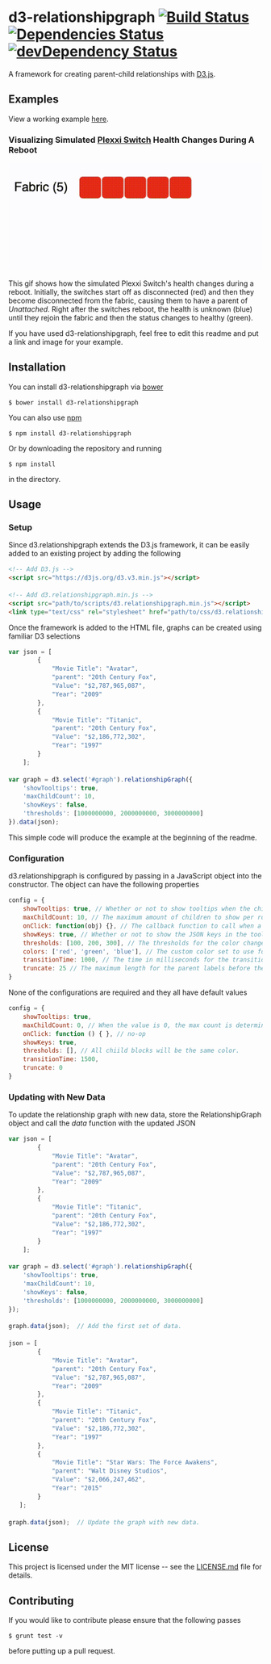 # d3-relationshipgraph [![Build Status](https://travis-ci.org/hkelly93/d3-relationshipgraph.svg?branch=master)](https://travis-ci.org/hkelly93/d3-relationshipgraph) [![Dependencies Status](https://david-dm.org/hkelly93/d3-relationshipgraph.svg)](https://david-dm.org/hkelly93/d3-relationshipgraph.svg) [![devDependency Status](https://david-dm.org/hkelly93/d3-relationshipgraph/dev-status.svg)](https://david-dm.org/hkelly93/d3-relationshipgraph#info=devDependencies)
A framework for creating parent-child relationships with [D3.js](http://www.d3js.org).

## Examples
View a working example [here](https://cdn.rawgit.com/hkelly93/d3-relationshipGraph/master/examples/index.html).

### Visualizing Simulated [Plexxi Switch](http://www.plexxi.com) Health Changes During A Reboot
![Switches Rebooting](plexxi.gif)

This gif shows how the simulated Plexxi Switch's health changes during a reboot. Initially, the switches start off as disconnected (red) and then they become disconnected from the fabric, causing them to have a parent of *Unattached*. Right after the switches reboot, the health is unknown (blue) until they rejoin the fabric and then the status changes to healthy (green).

If you have used d3-relationshipgraph, feel free to edit this readme and put a link and image for your example.

## Installation
You can install d3-relationshipgraph via [bower](http://bower.io)

```
$ bower install d3-relationshipgraph
```
You can also use [npm](http://npmjs.org)

```
$ npm install d3-relationshipgraph
```
Or by downloading the repository and running
```
$ npm install
```
in the directory.

## Usage
### Setup
Since d3.relationshipgraph extends the D3.js framework, it can be easily added to an existing project by adding the following

```html
<!-- Add D3.js -->
<script src="https://d3js.org/d3.v3.min.js"></script>

<!-- Add d3.relationshipgraph.min.js -->
<script src="path/to/scripts/d3.relationshipgraph.min.js"></script>
<link type="text/css" rel="stylesheet" href="path/to/css/d3.relationshipgraph.min.css">
````

Once the framework is added to the HTML file, graphs can be created using familiar D3 selections

```javascript
var json = [
        {
            "Movie Title": "Avatar",
            "parent": "20th Century Fox",
            "Value": "$2,787,965,087",
            "Year": "2009"
        },
        {
            "Movie Title": "Titanic",
            "parent": "20th Century Fox",
            "Value": "$2,186,772,302",
            "Year": "1997"
        }
    ];

var graph = d3.select('#graph').relationshipGraph({
    'showTooltips': true,
    'maxChildCount': 10,
    'showKeys': false,
    'thresholds': [1000000000, 2000000000, 3000000000]
}).data(json);
```

This simple code will produce the example at the beginning of the readme.

### Configuration

d3.relationshipgraph is configured by passing in a JavaScript object into the constructor. The object can have the following properties

```Javascript
config = {
    showTooltips: true, // Whether or not to show tooltips when the child block is moused over.
    maxChildCount: 10, // The maximum amount of children to show per row before wrapping.
    onClick: function(obj) {}, // The callback function to call when a child block is clicked on. This gets passed the JSON for the object.
    showKeys: true, // Whether or not to show the JSON keys in the tooltip
    thresholds: [100, 200, 300], // The thresholds for the color changes. If the values are strings, the colors are determined by the value of the child being equal to the threshold. If the thresholds are numbers, the color is determined by the value being less than the threshold.
    colors: ['red', 'green', 'blue'], // The custom color set to use for the child blocks. These can be color names, HEX values, or RGBA values.
    transitionTime: 1000, // The time in milliseconds for the transitions. Set to 0 to disable.
    truncate: 25 // The maximum length for the parent labels before they get truncated. Set to 0 to disable.
}
```

None of the configurations are required and they all have default values

```Javascript
config = {
    showTooltips: true,
    maxChildCount: 0, // When the value is 0, the max count is determined by the width of the parent element.
    onClick: function () { }, // no-op
    showKeys: true,
    thresholds: [], // All chiild blocks will be the same color.
    transitionTime: 1500,
    truncate: 0
}
```

### Updating with New Data
To update the relationship graph with new data, store the RelationshipGraph object and call the *data* function with the updated JSON

```Javascript
var json = [
        {
            "Movie Title": "Avatar",
            "parent": "20th Century Fox",
            "Value": "$2,787,965,087",
            "Year": "2009"
        },
        {
            "Movie Title": "Titanic",
            "parent": "20th Century Fox",
            "Value": "$2,186,772,302",
            "Year": "1997"
        }
    ];

var graph = d3.select('#graph').relationshipGraph({
    'showTooltips': true,
    'maxChildCount': 10,
    'showKeys': false,
    'thresholds': [1000000000, 2000000000, 3000000000]
});

graph.data(json);  // Add the first set of data.

json = [
        {
            "Movie Title": "Avatar",
            "parent": "20th Century Fox",
            "Value": "$2,787,965,087",
            "Year": "2009"
        },
        {
            "Movie Title": "Titanic",
            "parent": "20th Century Fox",
            "Value": "$2,186,772,302",
            "Year": "1997"
        },
        {
            "Movie Title": "Star Wars: The Force Awakens",
            "parent": "Walt Disney Studios",
            "Value": "$2,066,247,462",
            "Year": "2015"
        }
   ];

graph.data(json);  // Update the graph with new data.
````

## License
This project is licensed under the MIT license -- see the [LICENSE.md](LICENSE.md) file for details.

## Contributing
If you would like to contribute please ensure that the following passes

```
$ grunt test -v
```
before putting up a pull request.
